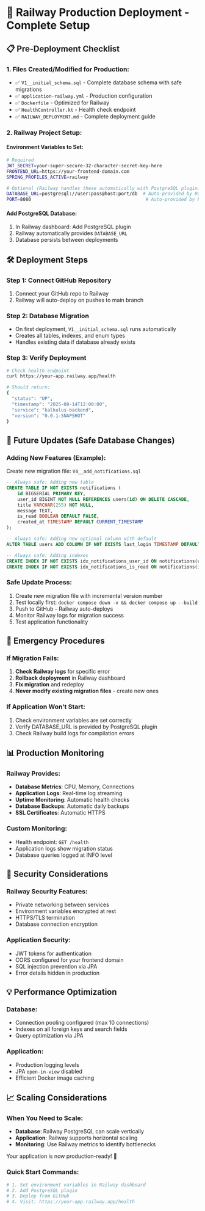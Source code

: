 # 🚀 Railway Production Deployment - Complete Setup

## 📋 Pre-Deployment Checklist

### 1. Files Created/Modified for Production:
- ✅ `V1__initial_schema.sql` - Complete database schema with safe migrations
- ✅ `application-railway.yml` - Production configuration  
- ✅ `Dockerfile` - Optimized for Railway
- ✅ `HealthController.kt` - Health check endpoint
- ✅ `RAILWAY_DEPLOYMENT.md` - Complete deployment guide

### 2. Railway Project Setup:

#### Environment Variables to Set:
```bash
# Required
JWT_SECRET=your-super-secure-32-character-secret-key-here
FRONTEND_URL=https://your-frontend-domain.com
SPRING_PROFILES_ACTIVE=railway

# Optional (Railway handles these automatically with PostgreSQL plugin)
DATABASE_URL=postgresql://user:pass@host:port/db  # Auto-provided by Railway
PORT=8080                                          # Auto-provided by Railway
```

#### Add PostgreSQL Database:
1. In Railway dashboard: Add PostgreSQL plugin
2. Railway automatically provides `DATABASE_URL`
3. Database persists between deployments

## 🛠️ Deployment Steps

### Step 1: Connect GitHub Repository
1. Connect your GitHub repo to Railway
2. Railway will auto-deploy on pushes to main branch

### Step 2: Database Migration  
- On first deployment, `V1__initial_schema.sql` runs automatically
- Creates all tables, indexes, and enum types
- Handles existing data if database already exists

### Step 3: Verify Deployment
```bash
# Check health endpoint
curl https://your-app.railway.app/health

# Should return:
{
  "status": "UP",
  "timestamp": "2025-08-14T12:00:00",
  "service": "kalkulus-backend",
  "version": "0.0.1-SNAPSHOT"
}
```

## 🔄 Future Updates (Safe Database Changes)

### Adding New Features (Example):
Create new migration file: `V4__add_notifications.sql`

```sql
-- Always safe: Adding new table
CREATE TABLE IF NOT EXISTS notifications (
    id BIGSERIAL PRIMARY KEY,
    user_id BIGINT NOT NULL REFERENCES users(id) ON DELETE CASCADE,
    title VARCHAR(255) NOT NULL,
    message TEXT,
    is_read BOOLEAN DEFAULT FALSE,
    created_at TIMESTAMP DEFAULT CURRENT_TIMESTAMP
);

-- Always safe: Adding new optional column with default
ALTER TABLE users ADD COLUMN IF NOT EXISTS last_login TIMESTAMP DEFAULT CURRENT_TIMESTAMP;

-- Always safe: Adding indexes
CREATE INDEX IF NOT EXISTS idx_notifications_user_id ON notifications(user_id);
CREATE INDEX IF NOT EXISTS idx_notifications_is_read ON notifications(is_read);
```

### Safe Update Process:
1. Create new migration file with incremental version number
2. Test locally first: `docker compose down -v && docker compose up --build`
3. Push to GitHub - Railway auto-deploys
4. Monitor Railway logs for migration success
5. Test application functionality

## 🚨 Emergency Procedures

### If Migration Fails:
1. **Check Railway logs** for specific error
2. **Rollback deployment** in Railway dashboard
3. **Fix migration** and redeploy
4. **Never modify existing migration files** - create new ones

### If Application Won't Start:
1. Check environment variables are set correctly
2. Verify DATABASE_URL is provided by PostgreSQL plugin
3. Check Railway build logs for compilation errors

## 📊 Production Monitoring

### Railway Provides:
- **Database Metrics**: CPU, Memory, Connections
- **Application Logs**: Real-time log streaming  
- **Uptime Monitoring**: Automatic health checks
- **Database Backups**: Automatic daily backups
- **SSL Certificates**: Automatic HTTPS

### Custom Monitoring:
- Health endpoint: `GET /health`
- Application logs show migration status
- Database queries logged at INFO level

## 🔐 Security Considerations

### Railway Security Features:
- Private networking between services
- Environment variables encrypted at rest
- HTTPS/TLS termination
- Database connection encryption

### Application Security:
- JWT tokens for authentication
- CORS configured for your frontend domain
- SQL injection prevention via JPA
- Error details hidden in production

## 💡 Performance Optimization

### Database:
- Connection pooling configured (max 10 connections)
- Indexes on all foreign keys and search fields
- Query optimization via JPA

### Application:
- Production logging levels
- JPA `open-in-view` disabled
- Efficient Docker image caching

## 📈 Scaling Considerations

### When You Need to Scale:
- **Database**: Railway PostgreSQL can scale vertically
- **Application**: Railway supports horizontal scaling
- **Monitoring**: Use Railway metrics to identify bottlenecks

Your application is now production-ready! 🎉

### Quick Start Commands:
```bash
# 1. Set environment variables in Railway dashboard
# 2. Add PostgreSQL plugin  
# 3. Deploy from GitHub
# 4. Visit: https://your-app.railway.app/health
```
